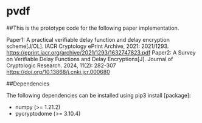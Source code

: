 # pvdf

##This is the prototype code for the following paper implementation.

Paper1: A practical verifiable delay function and delay encryption scheme[J/OL]. IACR Cryptology ePrint Archive, 2021: 2021/1293. https://eprint.iacr.org/archive/2021/1293/1632747823.pdf
Paper2: A Survey on Verifiable Delay Functions and Delay Encryptions[J]. Journal of Cryptologic Research. 2024, 11(2): 282-307 https://doi.org/10.13868/j.cnki.jcr.000680

##Dependencies

The following dependencies can be installed using pip3 install [package]:

* numpy (>= 1.21.2)
* pycryptodome (>= 3.10.4)
